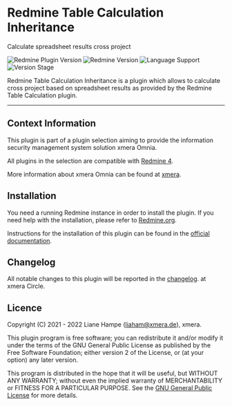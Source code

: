 # Redmine Table Calculation Inheritance

Calculate spreadsheet results cross project

![Redmine Plugin Version](https://img.shields.io/badge/Redmine_Plugin-v0.2.2-red) ![Redmine Version](https://img.shields.io/badge/Redmine-v4.x.x-blue) ![Language Support](https://img.shields.io/badge/Languages-en,_de-green) ![Version Stage](https://img.shields.io/badge/Stage-development-important)

Redmine Table Calculation Inheritance is a plugin which allows to calculate cross project based on spreadsheet results as provided by the Redmine Table Calculation plugin.

---

## Context Information

This plugin is part of a plugin selection aiming to provide the information security management system solution xmera Omnia.

All plugins in the selection are compatible with [Redmine 4](https://redmine.org).

More information about xmera Omnia can be found at [xmera](https://xmera.de).

## Installation

You need a running Redmine instance in order to install the plugin. If you need help with the installation, please refer to [Redmine.org](https://redmine.org).

Instructions for the installation of this plugin can be found in the [official documentation](https://circle.xmera.de/projects/redmine-table-calculation-inheritance/wiki/Documentation).

## Changelog

All notable changes to this plugin will be reported in the [changelog](https://circle.xmera.de/projects/redmine-table-calculation-inheritance/repository/redmine_table_calculation_inheritance/entry/CHANGELOG.md). at xmera Circle.

## Licence

Copyright (C) 2021 - 2022 Liane Hampe (<liaham@xmera.de>), xmera.

This plugin program is free software; you can redistribute it and/or
modify it under the terms of the GNU General Public License
as published by the Free Software Foundation; either version 2
of the License, or (at your option) any later version.

This program is distributed in the hope that it will be useful,
but WITHOUT ANY WARRANTY; without even the implied warranty of
MERCHANTABILITY or FITNESS FOR A PARTICULAR PURPOSE.  See the
[GNU General Public License](https://www.gnu.org/licenses/old-licenses/gpl-2.0.en.html) for more details.
